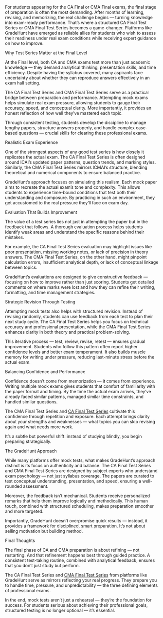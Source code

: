 For students appearing for the CA Final or CMA Final exams, the final stage of preparation is often the most demanding. After months of learning, 
revising, and memorizing, the real challenge begins — turning knowledge into exam-ready performance. That’s where a structured CA Final Test Series 
or CMA Final Test Series becomes a game-changer. Platforms like GradeHunt have emerged as reliable allies for students who wish to assess their readiness
under real exam conditions while receiving expert guidance on how to improve.

Why Test Series Matter at the Final Level



At the Final level, both CA and CMA exams test more than just academic knowledge — they demand analytical thinking, presentation skills, and time
efficiency. Despite having the syllabus covered, many aspirants face uncertainty about whether they can reproduce answers effectively in an exam hall
setting.




The CA Final Test Series and CMA Final Test Series serve as a practical bridge between preparation and performance. Attempting mock exams helps simulate
real exam pressure, allowing students to gauge their accuracy, speed, and conceptual clarity. More importantly, it provides an honest reflection of how
well they’ve mastered each topic.




Through consistent testing, students develop the discipline to manage lengthy papers, structure answers properly, and handle complex case-based 
questions — crucial skills for clearing these professional exams.

Realistic Exam Experience



One of the strongest aspects of any good test series is how closely it replicates the actual exam. The CA Final Test Series is often designed 
around ICAI’s updated paper patterns, question trends, and marking styles. Similarly, the CMA Final Test Series mirrors ICMAI’s structure, 
blending theoretical and numerical components to ensure balanced practice.




GradeHunt’s approach focuses on simulating this realism. Each mock paper aims to recreate the actual exam’s tone and complexity. 
This allows students to experience time-bound conditions that test both their understanding and composure. By practicing in such an environment, 
they get accustomed to the real pressure they’ll face on exam day.

Evaluation That Builds Improvement



The value of a test series lies not just in attempting the paper but in the feedback that follows. A thorough evaluation process helps students identify weak areas and understand the specific reasons behind their mistakes.




For example, the CA Final Test Series evaluation may highlight issues like poor presentation, missing working notes, or lack of precision in theory answers. The CMA Final Test Series, on the other hand, might pinpoint calculation errors, insufficient analytical depth, or lack of conceptual linkage between topics.




GradeHunt’s evaluations are designed to give constructive feedback — focusing on how to improve rather than just scoring. Students get detailed comments on where marks were lost and how they can refine their writing, formatting, and time management strategies.

Strategic Revision Through Testing



Attempting mock tests also helps with structured revision. Instead of revising randomly, students can use feedback from each test to plan their next study cycle. The CA Final Test Series helps you focus on technical accuracy and professional presentation, while the CMA Final Test Series enhances clarity in both theory and practical problem-solving.




This iterative process — test, review, revise, retest — ensures gradual improvement. Students who follow this pattern often report higher confidence levels and better exam temperament. It also builds muscle memory for writing under pressure, reducing last-minute stress before the actual exam.

Balancing Confidence and Performance



Confidence doesn’t come from memorization — it comes from experience. Writing multiple mock exams gives students that comfort of familiarity with the paper format and timing. By the time the actual exam arrives, they’ve already faced similar patterns, managed similar time constraints, and handled similar questions.




The CMA Final Test Series and [CA Final Test Series](https://gradehunt.com/ca-final-test-series) cultivate this confidence through repetition and exposure. Each attempt brings clarity about your strengths and weaknesses — what topics you can skip revising again and what needs more work.




It’s a subtle but powerful shift: instead of studying blindly, you begin preparing strategically.

The GradeHunt Approach



While many platforms offer mock tests, what makes GradeHunt’s approach distinct is its focus on authenticity and balance. The CA Final Test Series and CMA Final Test Series are designed by subject experts who understand exam psychology — not just syllabus coverage. The papers are curated to test conceptual understanding, presentation, and speed, ensuring a well-rounded assessment.




Moreover, the feedback isn’t mechanical. Students receive personalized remarks that help them improve logically and methodically. This human touch, combined with structured scheduling, makes preparation smoother and more targeted.




Importantly, GradeHunt doesn’t overpromise quick results — instead, it provides a framework for disciplined, smart preparation. It’s not about selling motivation but building method.

Final Thoughts

The final phase of CA and CMA preparation is about refining — not restarting. And that refinement happens best through guided practice.
A consistent test-taking routine, combined with analytical feedback, ensures that you don’t just study but perform.


The CA Final Test Series and [CMA Final Test Series](https://gradehunt.com/course/cma-test-series) from platforms like GradeHunt serve as mirrors reflecting your real progress. 
They prepare you to handle time, pressure, and unpredictability — the three defining elements of professional exams.

In the end, mock tests aren’t just a rehearsal — they’re the foundation for success. For students serious about achieving their professional goals,
structured testing is no longer optional — it’s essential.
